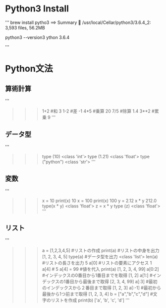 # Python3 Install

'''
brew install pytho3
==> Summary
🍺  /usr/local/Cellar/python3/3.6.4_2: 3,593 files, 56.2MB

python3 --version3
ython 3.6.4

'''

# Python文法
## 算術計算

''' 
>>> 1+2 #和
3
>>> 1-2 #差
-1
>>> 4*5 #乗算
20
>>> 7/5 #除算
1.4
>>> 3**2 #累乗
9
'''

## データ型
'''
>>> type (10)
<class 'int'>
>>> type (1.21)
<class 'float'>
>>> type ("python")
<class 'str'>
'''

## 変数
'''
>>> x = 10
>>> print(x)
10
>>> x = 100
>>> print(x)
100
>>> y = 2.12
>>> x * y
212.0
>>> type(x * y)
<class 'float'>
>>> z = x * y
>>> type (z)
<class 'float'>
'''

## リスト
'''
>>> a = [1,2,3,4,5] #リストの作成
>>> print(a) #リストの中身を出力
[1, 2, 3, 4, 5]
>>> type(a) #データ型を出力
<class 'list'>
>>> len(a) #リストの長さを出力
5
>>> a[0] #リストの要素にアクセス
1
>>> a[4] #
5
>>> a[4] = 99 #値を代入
>>> print(a)
[1, 2, 3, 4, 99]
>>> a[0:2] #インデックスの0番目から1番目までを取得
[1, 2]
>>> a[1:] #インデックスの1番目から最後まで取得
[2, 3, 4, 99]
>>> a[:3] #最初のインデックスから２番目まで取得
[1, 2, 3]
>>> a[:-1] #最初から最後から1つ前まで取得
[1, 2, 3, 4]
>>> b = ["a","b","c","d"] #文字のリストを作成
>>> print(b)
['a', 'b', 'c', 'd']
'''